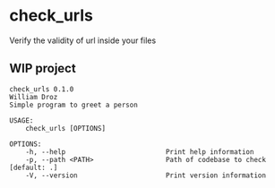 # check_urls

Verify the validity of url inside your files

## WIP project

```
check_urls 0.1.0
William Droz
Simple program to greet a person

USAGE:
    check_urls [OPTIONS]

OPTIONS:
    -h, --help                         Print help information
    -p, --path <PATH>                  Path of codebase to check [default: .]
    -V, --version                      Print version information
```
